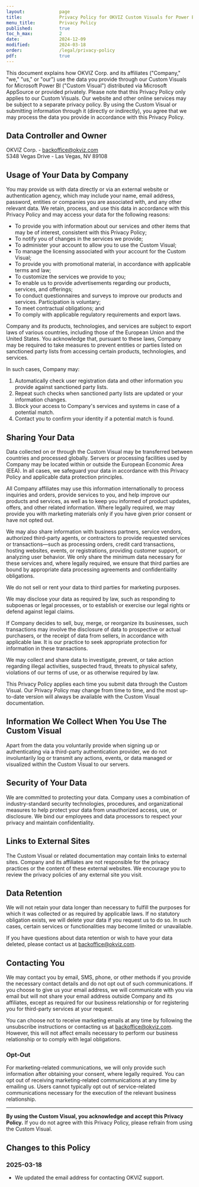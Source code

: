 ```yaml
---
layout:             page
title:              Privacy Policy for OKVIZ Custom Visuals for Power BI
menu_title:         Privacy Policy
published:          true
toc_h_max:          2
date:               2024-12-09
modified:           2024-03-18
order:              /legal/privacy-policy
pdf:                true
---
```


This document explains how OKVIZ Corp. and its affiliates ("Company," "we," "us," or "our") use the data you provide through our Custom Visuals for Microsoft Power BI ("Custom Visual") distributed via Microsoft AppSource or provided privately. Please note that this Privacy Policy only applies to our Custom Visuals. Our website and other online services may be subject to a separate privacy policy. By using the Custom Visual or submitting information through it (directly or indirectly), you agree that we may process the data you provide in accordance with this Privacy Policy.

## Data Controller and Owner 
OKVIZ Corp. - [backoffice@okviz.com](mailto:backoffice@okviz.com])  
5348 Vegas Drive - Las Vegas, NV 89108

## Usage of Your Data by Company

You may provide us with data directly or via an external website or authentication agency, which may include your name, email address, password, entities or companies you are associated with, and any other relevant data. We retain, process, and use this data in accordance with this Privacy Policy and may access your data for the following reasons:

- To provide you with information about our services and other items that may be of interest, consistent with this Privacy Policy;
- To notify you of changes in the services we provide;
- To administer your account to allow you to use the Custom Visual;
- To manage the licensing associated with your account for the Custom Visual;
- To provide you with promotional material, in accordance with applicable terms and law;
- To customize the services we provide to you;
- To enable us to provide advertisements regarding our products, services, and offerings;
- To conduct questionnaires and surveys to improve our products and services. Participation is voluntary;
- To meet contractual obligations; and
- To comply with applicable regulatory requirements and export laws.  
  
Company and its products, technologies, and services are subject to export laws of various countries, including those of the European Union and the United States. You acknowledge that, pursuant to these laws, Company may be required to take measures to prevent entities or parties listed on sanctioned party lists from accessing certain products, technologies, and services. 

In such cases, Company may:
  1. Automatically check user registration data and other information you provide against sanctioned party lists.
  2. Repeat such checks when sanctioned party lists are updated or your information changes.
  3. Block your access to Company's services and systems in case of a potential match.
  4. Contact you to confirm your identity if a potential match is found.

## Sharing Your Data

Data collected on or through the Custom Visual may be transferred between countries and processed globally. Servers or processing facilities used by Company may be located within or outside the European Economic Area (EEA). In all cases, we safeguard your data in accordance with this Privacy Policy and applicable data protection principles.

All Company affiliates may use this information internationally to process inquiries and orders, provide services to you, and help improve our products and services, as well as to keep you informed of product updates, offers, and other related information. Where legally required, we may provide you with marketing materials only if you have given prior consent or have not opted out.

We may also share information with business partners, service vendors, authorized third-party agents, or contractors to provide requested services or transactions—such as processing orders, credit card transactions, hosting websites, events, or registrations, providing customer support, or analyzing user behavior. We only share the minimum data necessary for these services and, where legally required, we ensure that third parties are bound by appropriate data processing agreements and confidentiality obligations.

We do not sell or rent your data to third parties for marketing purposes.

We may disclose your data as required by law, such as responding to subpoenas or legal processes, or to establish or exercise our legal rights or defend against legal claims.

If Company decides to sell, buy, merge, or reorganize its businesses, such transactions may involve the disclosure of data to prospective or actual purchasers, or the receipt of data from sellers, in accordance with applicable law. It is our practice to seek appropriate protection for information in these transactions.

We may collect and share data to investigate, prevent, or take action regarding illegal activities, suspected fraud, threats to physical safety, violations of our terms of use, or as otherwise required by law.

This Privacy Policy applies each time you submit data through the Custom Visual. Our Privacy Policy may change from time to time, and the most up-to-date version will always be available with the Custom Visual documentation.

## Information We Collect When You Use The Custom Visual

Apart from the data you voluntarily provide when signing up or authenticating via a third-party authentication provider, we do not involuntarily log or transmit any actions, events, or data managed or visualized within the Custom Visual to our servers.

## Security of Your Data

We are committed to protecting your data. Company uses a combination of industry-standard security technologies, procedures, and organizational measures to help protect your data from unauthorized access, use, or disclosure. We bind our employees and data processors to respect your privacy and maintain confidentiality.

## Links to External Sites

The Custom Visual or related documentation may contain links to external sites. Company and its affiliates are not responsible for the privacy practices or the content of these external websites. We encourage you to review the privacy policies of any external site you visit.

## Data Retention

We will not retain your data longer than necessary to fulfill the purposes for which it was collected or as required by applicable laws. If no statutory obligation exists, we will delete your data if you request us to do so. In such cases, certain services or functionalities may become limited or unavailable.

If you have questions about data retention or wish to have your data deleted, please contact us at [backoffice@okviz.com](mailto:backoffice@okviz.com]).

## Contacting You

We may contact you by email, SMS, phone, or other methods if you provide the necessary contact details and do not opt out of such communications. If you choose to give us your email address, we will communicate with you via email but will not share your email address outside Company and its affiliates, except as required for our business relationship or for registering you for third-party services at your request.

You can choose not to receive marketing emails at any time by following the unsubscribe instructions or contacting us at [backoffice@okviz.com](mailto:backoffice@okviz.com]). However, this will not affect emails necessary to perform our business relationship or to comply with legal obligations.

### Opt-Out

For marketing-related communications, we will only provide such information after obtaining your consent, where legally required. You can opt out of receiving marketing-related communications at any time by emailing us. Users cannot typically opt out of service-related communications necessary for the execution of the relevant business relationship.

---

**By using the Custom Visual, you acknowledge and accept this Privacy Policy.** If you do not agree with this Privacy Policy, please refrain from using the Custom Visual.

## Changes to this Policy

### 2025-03-18

- We updated the email address for contacting OKVIZ support.
